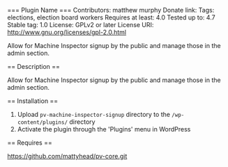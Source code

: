 === Plugin Name ===
Contributors: matthew murphy
Donate link:
Tags: elections, election board workers
Requires at least: 4.0
Tested up to: 4.7
Stable tag: 1.0
License: GPLv2 or later
License URI: http://www.gnu.org/licenses/gpl-2.0.html

Allow for Machine Inspector signup by the public and manage those in the admin section.

== Description ==

Allow for Machine Inspector signup by the public and manage those in the admin section.

== Installation ==

1. Upload `pv-machine-inspector-signup` directory to the `/wp-content/plugins/` directory
2. Activate the plugin through the 'Plugins' menu in WordPress

== Requires ==

https://github.com/mattyhead/pv-core.git
